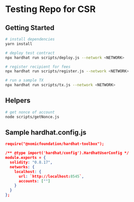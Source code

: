 # Testing Repo for CSR

## Getting Started

```bash
# install dependencies
yarn install

# deploy test contract
npx hardhat run scripts/deploy.js --network <NETWORK>

# register recipient for fees
npx hardhat run scripts/register.js --network <NETWORK>

# run a sample TX
npx hardhat run scripts/tx.js --network <NETWORK>
```

## Helpers
```bash
# get nonce of account
node scripts/getNonce.js
```

## Sample hardhat.config.js
```json
require("@nomicfoundation/hardhat-toolbox");

/** @type import('hardhat/config').HardhatUserConfig */
module.exports = {
  solidity: "0.8.17",
  networks: {
    localhost: {
      url: `http://localhost:8545`,
      accounts: [""]
    }
  }
};

```